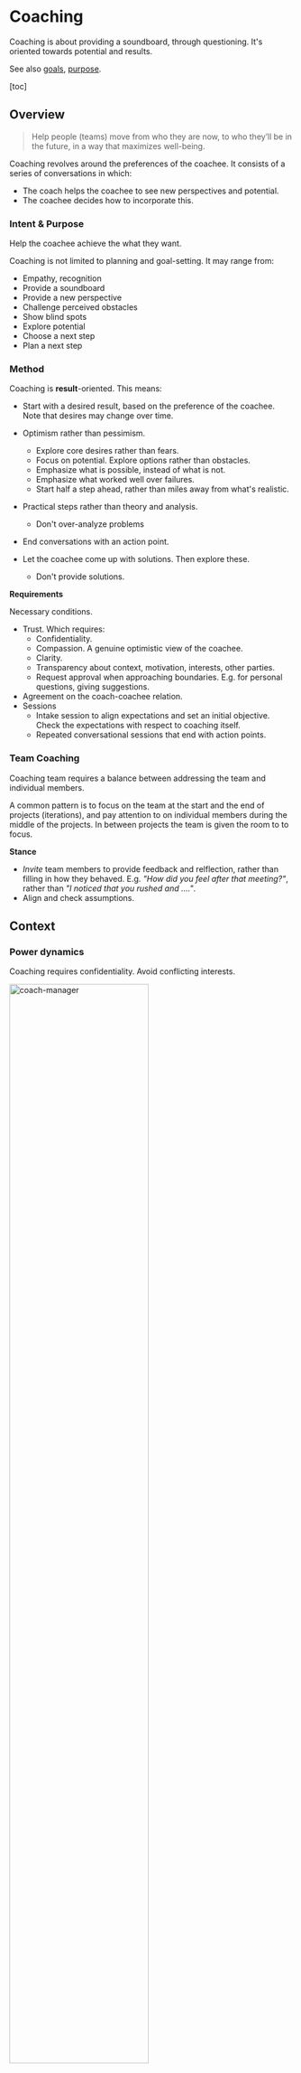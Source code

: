 # Coaching

Coaching is about providing a soundboard, through questioning. It's oriented towards potential and results.

See also [goals](../activity/goals.md), [purpose](activity/purpose.md).

[toc]

## Overview

> Help people (teams) move from who they are now, to who they’ll be in the future, in a way that maximizes well-being.

Coaching revolves around the preferences of the coachee. It consists of a series of conversations in which:

- The coach helps the coachee to see new perspectives and potential.
- The coachee decides how to incorporate this.



### Intent & Purpose

Help the coachee achieve the what they want.

Coaching is not limited to planning and goal-setting. It may range from:

- Empathy, recognition
- Provide a soundboard
- Provide a new perspective
- Challenge perceived obstacles
- Show blind spots
- Explore potential
- Choose a next step
- Plan a next step



### Method

Coaching is **result**-oriented. This means:

- Start with a desired result, based on the preference of the coachee. Note that desires may change over time.
- Optimism rather than pessimism.
    - Explore core desires rather than fears.
    - Focus on potential. Explore options rather than obstacles.
    - Emphasize what is possible, instead of what is not.
    - Emphasize what worked well over failures.
    - Start half a step ahead, rather than miles away from what's realistic.
- Practical steps rather than theory and analysis.
    - Don't over-analyze problems

- End conversations with an action point.
- Let the coachee come up with solutions. Then explore these.
    - Don't provide solutions.




**Requirements**

Necessary conditions.

- Trust. Which requires:
    - Confidentiality.
    - Compassion. A genuine optimistic view of the coachee.
    - Clarity.
    - Transparency about context, motivation, interests, other parties.
    - Request approval when approaching boundaries. E.g. for personal questions, giving suggestions.
- Agreement on the coach-coachee relation. 
- Sessions
    - Intake session to align expectations and set an initial objective. Check the expectations with respect to coaching itself.
    - Repeated conversational sessions that end with action points.



### Team Coaching

Coaching team requires a balance between addressing the team and individual members.

A common pattern is to focus on the team at the start and the end of projects (iterations), and pay attention to on individual members during the middle of the projects. In between projects the team is given the room to to focus.

**Stance**

- *Invite* team members to provide feedback and relflection, rather than filling in how they behaved. E.g. *"How did you feel after that meeting?"*, rather than *"I noticed that you rushed and ...."*.
- Align and check assumptions.



## Context

### Power dynamics

Coaching requires confidentiality. Avoid conflicting interests.

<img src="../img/coach-manager.png" alt="coach-manager" style="width:70%;" />

**Anti-pattern**

Coach as a middlemen, between the employee and manager.



### Supporting roles

Differences between coaching, mentoring and consulting.



**Focus**

Differences in focus:

- Coaching: intersection of the subject and a *context*. E.g. an organization.

- Mentoring: intersection of the subject and a *domain*. E.g. a sport or craft.



![coach-mentor-goals](../img/coach-mentor-goals.png)



**Behaviour**

Differences in problem solving:

- Coaching: Help the subject to solve a problem.
    - Or, challenge the obstacle itself.
- Mentor: Show alternative approaches to a problem.
- Consultancy: Provide *a* solution for a problem. In addition to aligning and emphasizing the need for solutions.



|                 | Coach                             | Mentor                              | Consultant                       |
| --------------- | --------------------------------- | ----------------------------------- | -------------------------------- |
| **Focus**       | Personal (empathy)                | Domain                              | Diagnose problem                 |
| **Goal**        | Explore, improve self-awareness   | Training                            | Advice, second opinion           |
| **Attitude**    | Beginner's mind                   | Expert                              | Unbiased expert                  |
| **Method**      | Active listening<br />*What, how* | Teach, explain, <br />use analogies | Specific questions<br />*5x Why* |
| **Questioning** | Ask open questions                | Answer questions                    | Provide advice                   |
| **Mode**        | Facilitate subject                | Lead subject                        | Provide service to subject       |



## Conversations

Note

- First impressions have a strong effect on each other's perception and attitude.
- It takes time and effort to gain trust. Deep personal questions can be inappropriate if there is not enough trust.
- Conversations are about flow, rather than about steps.

For coaching conversations

- The other decides when they're ready to move further.
- Provide choices to the other. Request approval before giving advice, making suggestions, asking personal questions or changing topics.
- Verify assumptions.



### Templates

#### Grow model

[GROW](https://en.wikipedia.org/wiki/GROW_model) model.

<img src="../img/conversation-model-grow.png" alt="conversation-model-grow" style="width:60%;" />



#### Conversation Flow

Initially the ambition might not be clear. Facilitate the coachee to discover it.

**Flow**

After making contact, sitting down and small talk, continue to a deeper conversation.

- Start with the **context**. Learn about the environment.
- This often touches certain perceived **obstacles**. Listen to these, but do not dwell on them. Put them into perspective, challenge them or look past them. Explore what is possible.
- To look past obstacles it can help to moving the focus to either a **competency** or personal **value**. Emphasize these and explore how they can contribute to the coachee. Explore capabilities.
- Move back and forth to topics based on intuition. Zoom in and out by exploring (future) **ambition**.
- Eventually, move towards concrete, alternative **behaviour** that could help.
- Let the conversation end with action points. Check whether these match the preferences of the coachee.



<img src="../img/conversation-model.png" alt="conversation-model" style="width:70%;" />



**Side stepping**

> Read between the lines.

Pay attention to topics that are significant or that bring up emotions. These are keys to underlying factors. Be mindful of non-verbal clues.

- Linger on these topics. Avoid rushing a conversation. Dare to pause and be silent.
- Given a topic such as an event, consider both the resulting *behaviour* and the *experience* (feeling).
    - Effect: "How did that affect you?"
    - Behaviour: *"How did you react?"*
    - Feeling: *"How do you feel about that?"*
- Link these topics to the ambition. Explore how they relate to the ambition.



**Active listening**

Listen actively. Recognize the other. Be fully empathetic. Put yourself in the other's shoes, without judging.

- Note that communication is bidirectional. Be mindful of your own appearance (incl. nonverbal communication).

Tools

- Focussing
    - E.g. repeat a significant phrase. Address a relevant (nonverbal) signal.
- Exploring. This is useful when the other is sending multiple or mixed messages.
    - Summarize what was said.
    - Involving. Ask open questions.
    - Check assumptions.



**Values**

Typical values, categorized by direction:

- Integrity. Respect, fairness, justice. Transparency, honesty.
- Autonomy, independence, liberty.
- Self-actualitzation, creativity, challenge, purpose. Dynamic lifestyle.
- Social-economic position. E.g. status, influence, wealth. Static lifestyle. 
- Security, safety.



**Associating and dissociating**

Different topics focus attention on different aspects of life. They help to associate and dissociate.



<img src="../img/conversation-reality-potentiality.png" alt="conversation-reality-potentiality" style="width:80%;" />



## Templates

**Compass**

Purpose: zoom in towards core values and motivation.

```markdown
- Context
- Static reality
	- Obstacles
	- Competence
	- Values
	- Ambition | big A
- Potential
	- Goal | petit a
```

**Qualities & Allergies**

Purpose: understand extreme forms of behaviour. See [communication-principles](communication-principles.md) and also [personality](personality.md).

```markdown
List of

- Quality (a trait)
  - Pitfalls of the quality. When there is too much of the quality.
  - Challenge: how to overcome the pittfall.
  - Allergy: the opposite of the quality.
```

<img src="../img/quality-risk-challenge.png" alt="quality-risk-challenge-allergy" style="width:60%;" />

**Needs (Maslow)**

Purpose: understand where desires come from.

```markdown
List of

- Inherent needs
  - Value. Based on difference.
  - Desire. Change difference.
  - Fear. Perceived risks.
```



**Actionable**

```
How likely do you feel/think this is to succeed? What would you need in addition?
How motivated are you on a scale from 0-10? Why not higher/lower?
```

